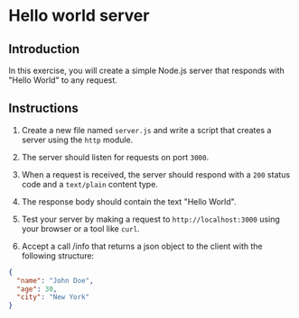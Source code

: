 # Hello world server

## Introduction

In this exercise, you will create a simple Node.js server that responds with "Hello World" to any request.

## Instructions

1. Create a new file named `server.js` and write a script that creates a server using the `http` module.

2. The server should listen for requests on port `3000`.

3. When a request is received, the server should respond with a `200` status code and a `text/plain` content type.

4. The response body should contain the text "Hello World".

5. Test your server by making a request to `http://localhost:3000` using your browser or a tool like `curl`.

6. Accept a call /info that returns a json object to the client with the following structure:
```json
{
  "name": "John Doe",
  "age": 30,
  "city": "New York"
}
```